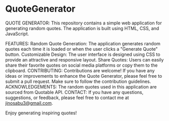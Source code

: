# QuoteGenerator
QUOTE GENERATOR:
This repository contains a simple web application for generating random quotes. The application is built using HTML, CSS, and JavaScript.

FEATURES:
Random Quote Generation: The application generates random quotes each time it is loaded or when the user clicks a "Generate Quote" button.
Customizable Design: The user interface is designed using CSS to provide an attractive and responsive layout.
Share Quotes: Users can easily share their favorite quotes on social media platforms or copy them to the clipboard.
CONTRIBUTING:
Contributions are welcome! If you have any ideas or improvements to enhance the Quote Generator, please feel free to submit a pull request. Make sure to follow the contribution guidelines.
ACKNOWLEDGEMENTS:
The random quotes used in this application are sourced from Quotable API.
CONTACT:
If you have any questions, suggestions, or feedback, please feel free to contact me at jinosabu3@gmail.com.

Enjoy generating inspiring quotes!
